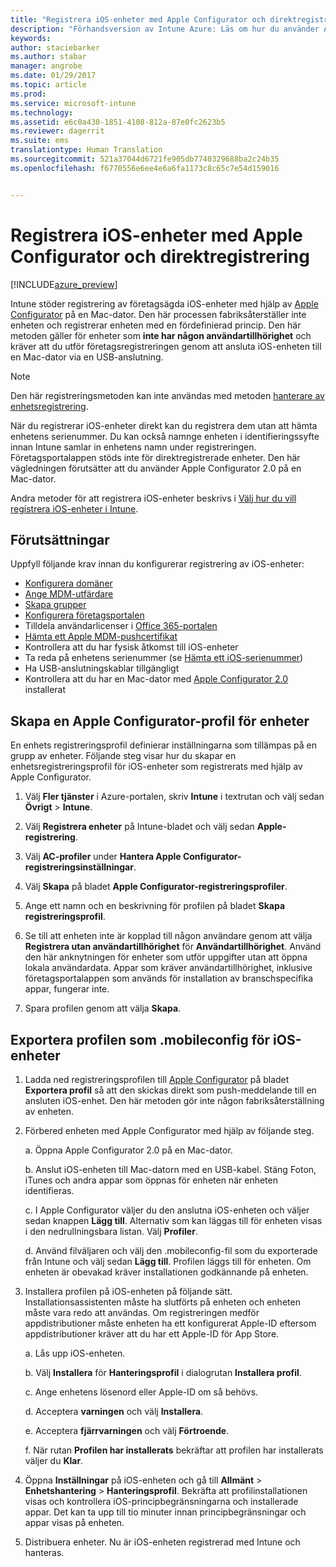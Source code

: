```yaml
---
title: "Registrera iOS-enheter med Apple Configurator och direktregistrering | Förhandsversion av Intune Azure | Microsoft Docs"
description: "Förhandsversion av Intune Azure: Läs om hur du använder Apple Configurator för att registrera företagsägda iOS-enheter med direktregistrering."
keywords: 
author: staciebarker
ms.author: stabar
manager: angrobe
ms.date: 01/29/2017
ms.topic: article
ms.prod: 
ms.service: microsoft-intune
ms.technology: 
ms.assetid: e6c0a430-1851-4108-812a-87e0fc2623b5
ms.reviewer: dagerrit
ms.suite: ems
translationtype: Human Translation
ms.sourcegitcommit: 521a37044d6721fe905db7740329688ba2c24b35
ms.openlocfilehash: f6770556e6ee4e6a6fa1173c8c65c7e54d159016


---
```


# <a name="enroll-ios-devices-with-apple-configurator-and-direct-enrollment"></a>Registrera iOS-enheter med Apple Configurator och direktregistrering 

[!INCLUDE[azure_preview](../includes/azure_preview.md)]

Intune stöder registrering av företagsägda iOS-enheter med hjälp av [Apple Configurator](https://itunes.apple.com/us/app/apple-configurator-2/id1037126344?mt=12) på en Mac-dator. Den här processen fabriksåterställer inte enheten och registrerar enheten med en fördefinierad princip. Den här metoden gäller för enheter som **inte har någon användartillhörighet** och kräver att du utför företagsregistreringen genom att ansluta iOS-enheten till en Mac-dator via en USB-anslutning.

>[!NOTE]
>Den här registreringsmetoden kan inte användas med metoden [hanterare av enhetsregistrering](enroll-devices-using-device-enrollment-manager.md).

När du registrerar iOS-enheter direkt kan du registrera dem utan att hämta enhetens serienummer. Du kan också namnge enheten i identifieringssyfte innan Intune samlar in enhetens namn under registreringen. Företagsportalappen stöds inte för direktregistrerade enheter. Den här vägledningen förutsätter att du använder Apple Configurator 2.0 på en Mac-dator.

Andra metoder för att registrera iOS-enheter beskrivs i [Välj hur du vill registrera iOS-enheter i Intune](choose-ios-enrollment-method.md).


## <a name="prerequisites"></a>Förutsättningar

Uppfyll följande krav innan du konfigurerar registrering av iOS-enheter:

- [Konfigurera domäner](https://docs.microsoft.com/intune/get-started/start-with-a-paid-subscription-to-microsoft-intune-step-2)
- [Ange MDM-utfärdare](set-mdm-authority.md)
- [Skapa grupper](https://docs.microsoft.com/intune/get-started/start-with-a-paid-subscription-to-microsoft-intune-step-5)
- [Konfigurera företagsportalen](/intune-azure/manage-apps/company-portal-app.md)
- Tilldela användarlicenser i [Office 365-portalen](http://go.microsoft.com/fwlink/p/?LinkId=698854)
- [Hämta ett Apple MDM-pushcertifikat](get-an-apple-mdm-push-certificate.md)
- Kontrollera att du har fysisk åtkomst till iOS-enheter
- Ta reda på enhetens serienummer (se [Hämta ett iOS-serienummer](https://support.apple.com//HT204308))
- Ha USB-anslutningskablar tillgängligt
- Kontrollera att du har en Mac-dator med [Apple Configurator 2.0](https://itunes.apple.com/us/app/apple-configurator-2/id1037126344?mt=12) installerat

## <a name="create-an-apple-configurator-profile-for-devices"></a>Skapa en Apple Configurator-profil för enheter

En enhets registreringsprofil definierar inställningarna som tillämpas på en grupp av enheter. Följande steg visar hur du skapar en enhetsregistreringsprofil för iOS-enheter som registrerats med hjälp av Apple Configurator.

1. Välj **Fler tjänster** i Azure-portalen, skriv **Intune** i textrutan och välj sedan **Övrigt** > **Intune**.

2. Välj **Registrera enheter** på Intune-bladet och välj sedan **Apple-registrering**.

3. Välj **AC-profiler** under **Hantera Apple Configurator-registreringsinställningar**.

4. Välj **Skapa** på bladet **Apple Configurator-registreringsprofiler**.

5. Ange ett namn och en beskrivning för profilen på bladet **Skapa registreringsprofil**.

6. Se till att enheten inte är kopplad till någon användare genom att välja **Registrera utan användartillhörighet** för **Användartillhörighet**. Använd den här anknytningen för enheter som utför uppgifter utan att öppna lokala användardata. Appar som kräver användartillhörighet, inklusive företagsportalappen som används för installation av branschspecifika appar, fungerar inte.

7. Spara profilen genom att välja **Skapa**.

## <a name="export-the-profile-as-mobileconfig-to-ios-devices"></a>Exportera profilen som .mobileconfig för iOS-enheter

1. Ladda ned registreringsprofilen till [Apple Configurator](https://itunes.apple.com/us/app/apple-configurator-2/id1037126344?mt=12) på bladet **Exportera profil** så att den skickas direkt som push-meddelande till en ansluten iOS-enhet. Den här metoden gör inte någon fabriksåterställning av enheten.

2. Förbered enheten med Apple Configurator med hjälp av följande steg.

   a. Öppna Apple Configurator 2.0 på en Mac-dator.

   b. Anslut iOS-enheten till Mac-datorn med en USB-kabel. Stäng Foton, iTunes och andra appar som öppnas för enheten när enheten identifieras.

   c. I Apple Configurator väljer du den anslutna iOS-enheten och väljer sedan knappen **Lägg till**. Alternativ som kan läggas till för enheten visas i den nedrullningsbara listan. Välj **Profiler**.

   d. Använd filväljaren och välj den .mobileconfig-fil som du exporterade från Intune och välj sedan **Lägg till**. Profilen läggs till för enheten. Om enheten är obevakad kräver installationen godkännande på enheten.

3. Installera profilen på iOS-enheten på följande sätt. Installationsassistenten måste ha slutförts på enheten och enheten måste vara redo att användas. Om registreringen medför appdistributioner måste enheten ha ett konfigurerat Apple-ID eftersom appdistributioner kräver att du har ett Apple-ID för App Store.

   a. Lås upp iOS-enheten.

   b. Välj **Installera** för **Hanteringsprofil** i dialogrutan **Installera profil**.

   c. Ange enhetens lösenord eller Apple-ID om så behövs.

   d. Acceptera **varningen** och välj **Installera**.

   e. Acceptera **fjärrvarningen** och välj **Förtroende**.

   f. När rutan **Profilen har installerats** bekräftar att profilen har installerats väljer du **Klar**.

4. Öppna **Inställningar** på iOS-enheten och gå till **Allmänt** > **Enhetshantering** > **Hanteringsprofil**. Bekräfta att profilinstallationen visas och kontrollera iOS-principbegränsningarna och installerade appar. Det kan ta upp till tio minuter innan principbegränsningar och appar visas på enheten.

5. Distribuera enheter. Nu är iOS-enheten registrerad med Intune och hanteras.



<!--HONumber=Feb17_HO1-->


